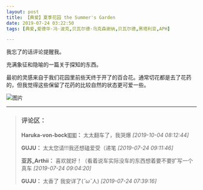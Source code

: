 ```yaml
---
layout: post
title: 【典爱】夏季花园 the Summer's Garden
date: 2019-07-24 03:22:50
tags: [典爱,爱德华·冯·波克,贝瓦尔德·乌克森谢纳,贝瓦尔德,黑塔利亚,APH]

---
```

我忘了的话评论提醒我。

充满象征和隐喻的一篇关于探知的东西。

最初的灵感来自于我们花园里前些天终于开了的百合花。通常切花都是去了花药的，但我觉得这些保留了花药的比较自然的状态更可爱一些。

![图片](./img/ang4SjhuSGNnSGJhUFFITm5CNDh5cC9USHYyOFVmYUZuS1lrbnpOMmdxUnROaFlYUTI3MTN3PT0.jpg?=imageView&thumbnail=500x0&quality=96&stripmeta=0&type=jpg%7Cwatermark&type=2 "null")

---
> ### 评论区：
>**Haruka-von-bock🇪🇪：** 太太翻车了，我哭爆  *[2019-10-04 08:12:44]*
>
>**GUJU：** 太太您请!!!我还想磕爱受（递笔  *[2019-07-24 09:11:46]*
>
>**亚苏_Arthii：** 喜欢就好！（看着说车实际没车的东西想着要不要扩写一个真车  *[2019-07-24 09:04:20]*
>
>**GUJU：** 太香了 我安详了(*ˇωˇ*人)  *[2019-07-24 07:39:16]*
>
>